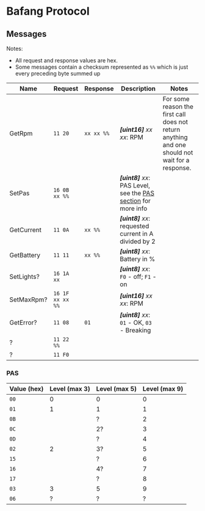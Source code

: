 # Bafang Protocol

## Messages

Notes:

- All request and response values are hex.
- Some messages contain a checksum represented as `%%` which is just every preceding byte summed up

| Name       | Request          | Response   | Description                                                            | Notes                                                                                           |
|------------|------------------|------------|------------------------------------------------------------------------|-------------------------------------------------------------------------------------------------|
| GetRpm     | `11 20`          | `xx xx %%` | ***[uint16]** xx xx*: RPM                                              | For some reason the first call does not return anything and one should not wait for a response. |
| SetPas     | `16 0B xx %%`    |            | ***[uint8]** xx*: PAS Level, see the [PAS section](#PAS) for more info |                                                                                                 |
| GetCurrent | `11 0A`          | `xx %%`    | ***[uint8]** xx*: requested current in A divided by 2                  |                                                                                                 |
| GetBattery | `11 11`          | `xx %%`    | ***[uint8]** xx*: Battery in %                                         |                                                                                                 |
| SetLights? | `16 1A xx`       |            | ***[uint8]** xx*: `F0` - off; `F1` - on                                |                                                                                                 |
| SetMaxRpm? | `16 1F xx xx %%` |            | ***[uint16]** xx xx*: RPM                                              |                                                                                                 |
| GetError?  | `11 08`          | `01`       | ***[uint8]** xx*: `01` - OK, `03` - Breaking                           |                                                                                                 |
| ?          | `11 22 %%`       |            |                                                                        |                                                                                                 |
| ?          | `11 F0`          |            |                                                                        |                                                                                                 |

### PAS

| Value (hex) | Level (max 3) | Level (max 5) | Level (max 9) |
|-------------|---------------|---------------|---------------|
| `00`        | 0             | 0             | 0             |
| `01`        | 1             | 1             | 1             |
| `0B`        |               | ?             | 2             |
| `0C`        |               | 2?            | 3             |
| `0D`        |               | ?             | 4             |
| `02`        | 2             | 3?            | 5             |
| `15`        |               | ?             | 6             |
| `16`        |               | 4?            | 7             |
| `17`        |               | ?             | 8             |
| `03`        | 3             | 5             | 9             |
| `06`        | ?             | ?             | ?             |
